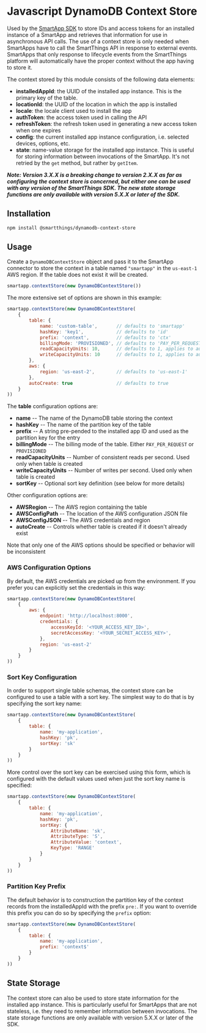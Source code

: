# Javascript DynamoDB Context Store

Used by the [SmartApp SDK](https://github.com/SmartThingsCommunity/smartapp-sdk-nodejs) to store IDs and access tokens for an installed instance of a SmartApp and retrieves that information for use in asynchronous API calls. The use of a context store is only needed when SmartApps have to call the SmartThings API in response to external events. SmartApps that only response to lifecycle events from the SmartThings platform will automatically have the proper context without the app having to store it.

The context stored by this module consists of the following data elements:

* **installedAppId**: the UUID of the installed app instance. This is the primary key of the table.
* **locationId**: the UUID of the location in which the app is installed
* **locale**: the locale client used to install the app
* **authToken**: the access token used in calling the API
* **refreshToken**: the refresh token used in generating a new access token when one expires
* **config**: the current installed app instance configuration, i.e. selected devices, options, etc.
* **state**: name-value storage for the installed app instance. This is useful for storing information
  between invocations of the SmartApp. It's not retried by the `get` method, but rather by `getItem`.

**_Note: Version 3.X.X is a breaking change to version 2.X.X as far as configuring the context store is
concerned, but either one can be used with any version of the SmartThings SDK. The new state storage
functions are only available with version 5.X.X or later of the SDK._**

## Installation

```bash
npm install @smartthings/dynamodb-context-store
```

## Usage

Create a `DynamoDBContextStore` object and pass it to the SmartApp connector to store the context in a table
named `"smartapp"` in the `us-east-1` AWS region. If the table does not exist it will be created.

```javascript
smartapp.contextStore(new DynamoDBContextStore())
```

The more extensive set of options are shown in this example:

```javascript
smartapp.contextStore(new DynamoDBContextStore(
    {
        table: {
            name: 'custom-table',       // defaults to 'smartapp'
            hashKey: 'key1',            // defaults to 'id'
            prefix: 'context',          // defaults to 'ctx'
            billingMode: 'PROVISIONED', // defaults to 'PAY_PER_REQUEST'
            readCapacityUnits: 10,      // defaults to 1, applies to automatic creation only
            writeCapacityUnits: 10      // defaults to 1, applies to automatic creation only
        },
        aws: {
			region: 'us-east-2',        // defaults to 'us-east-1'
		},
        autoCreate: true                // defaults to true
    }
))
```

The **table** configuration options are:

* **name** -- The name of the DynamoDB table storing the context
* **hashKey** -- The name of the partition key of the table
* **prefix** -- A string pre-pended to the installed app ID and used as the partition key for the entry
* **billingMode** -- The billing mode of the table. Either `PAY_PER_REQUEST` or `PROVISIONED`
* **readCapacityUnits** -- Number of consistent reads per second. Used only when table is created
* **writeCapacityUnits** -- Number of writes per second. Used only when table is created
* **sortKey** -- Optional sort key definition (see below for more details)

Other configuration options are:

* **AWSRegion** -- The AWS region containing the table
* **AWSConfigPath** -- The location of the AWS configuration JSON file
* **AWSConfigJSON** -- The AWS credentials and region
* **autoCreate** -- Controls whether table is created if it doesn't already exist

Note that only one of the AWS options should be specified or behavior will be inconsistent

### AWS Configuration Options

By default, the AWS credentials are picked up from the environment. If you prefer you can 
explicitly set the credentials in this way:

```javascript
smartapp.contextStore(new DynamoDBContextStore(
    {
        aws: {
			endpoint: 'http://localhost:8000',
            credentials: {
				accessKeyId: '<YOUR_ACCESS_KEY_ID>',
				secretAccessKey: '<YOUR_SECRET_ACCESS_KEY>',
            },
            region: 'us-east-2'
        }
    }
))
```

### Sort Key Configuration

In order to support single table schemas, the context store can be configured to use a table with a sort key.
The simplest way to do that is by specifying the sort key name:

```javascript
smartapp.contextStore(new DynamoDBContextStore(
    {
        table: {
            name: 'my-application',
            hashKey: 'pk',
            sortKey: 'sk'
        }
    }
))
```

More control over the sort key can be exercised using this form, which is configured with the default values
used when just the sort key name is specified:

```javascript
smartapp.contextStore(new DynamoDBContextStore(
    {
        table: {
            name: 'my-application',
            hashKey: 'pk',
            sortKey: {
                AttributeName: 'sk',
                AttributeType: 'S',
                AttributeValue: 'context',
                KeyType: 'RANGE'
            }
        }
    }
))
```

### Partition Key Prefix

The default behavior is to construction the partition key of the context records from the installedAppId with
the prefix `pre:`. If you want to override this prefix you can do so by specifying the `prefix` option:

```javascript
smartapp.contextStore(new DynamoDBContextStore(
    {
        table: {
            name: 'my-application',
            prefix: 'context$'
        }
    }
))
```

## State Storage

The context store can also be used to store state information for the installed app instance. This is
particularly useful for SmartApps that are not stateless, i.e. they need to remember information between
invocations. The state storage functions are only available with version 5.X.X or later of the SDK.
